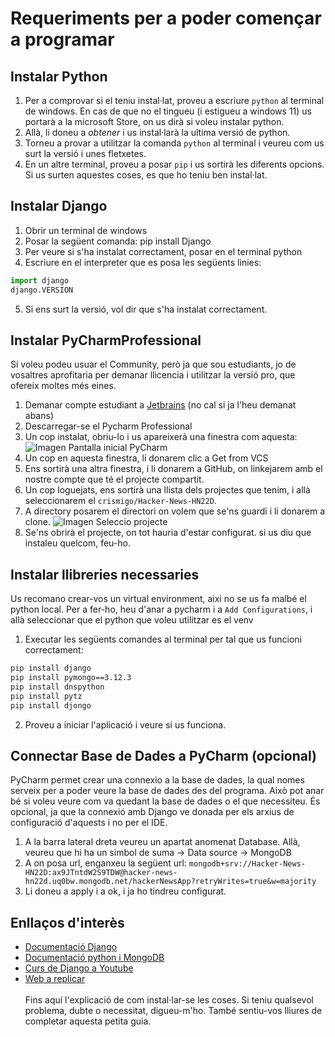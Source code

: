 # Requeriments per a poder començar a programar

## Instalar Python
1. Per a comprovar si el teniu instal·lat, proveu a escriure `python` al terminal de windows. En cas de que no el tingueu (i estigueu a windows 11) us portarà a la microsoft Store, on us dirà si voleu instalar python.
2. Allà, li doneu a _obtener_ i us instal·larà la ultima versió de python.
3. Torneu a provar a utilitzar la comanda `python` al terminal i veureu com us surt la versió i unes fletxetes.
4. En un altre terminal, proveu a posar `pip` i us sortirà les diferents opcions. Si us surten aquestes coses, es que ho teniu ben instal·lat.

## Instalar Django
1. Obrir un terminal de windows
2. Posar la següent comanda: pip install Django
3. Per veure si s'ha instalat correctament, posar en el terminal python
4. Escriure en el interpreter que es posa les següents linies:
```python
import django
django.VERSION
```
5. Si ens surt la versió, vol dir que s'ha instalat correctament.

## Instalar PyCharmProfessional
Si voleu podeu usuar el Community, però ja que sou estudiants, jo de vosaltres aprofitaria per demanar llicencia i utilitzar la versió pro, que ofereix moltes més eines.
1. Demanar compte estudiant a [Jetbrains](https://www.jetbrains.com/shop/eform/students) (no cal si ja l'heu demanat abans)
2. Descarregar-se el Pycharm Professional
3. Un cop instalat, obriu-lo i us apareixerà una finestra com aquesta:
![Imagen Pantalla inicial PyCharm](https://i.imgur.com/Z2vlOHc.png)
4. Un cop en aquesta finestra, li donarem clic a Get from VCS
5. Ens sortirà una altra finestra, i li donarem a GitHub, on linkejarem amb el nostre compte que té el projecte compartit.
6. Un cop loguejats, ens sortirà una llista dels projectes que tenim, i allà seleccionarem el `crismigo/Hacker-News-HN22D`.
7. A directory posarem el directori on volem que se'ns guardi i li donarem a clone.
![Imagen Seleccio projecte](https://i.imgur.com/WR0fkgE.png)
8. Se'ns obrirà el projecte, on tot hauria d'estar configurat. si us diu que instaleu quelcom, feu-ho.

## Instalar llibreries necessaries
Us recomano crear-vos un virtual environment, aixi no se us fa malbé el python local. Per a fer-ho, heu d'anar a pycharm i a `Add Configurations`, i allà seleccionar que el python que voleu utilitzar es el venv
1. Executar les següents comandes al terminal per tal que us funcioni correctament:
```bash
pip install django
pip install pymongo==3.12.3
pip install dnspython 
pip install pytz
pip install djongo
```
2. Proveu a iniciar l'aplicació i veure si us funciona.

## Connectar Base de Dades a PyCharm (opcional)
PyCharm permet crear una connexio a la base de dades, la qual nomes serveix per a poder veure la base de dades des del programa. Això pot anar bé si voleu veure com va quedant la base de dades o el que necessiteu. És opcional, ja que la connexió amb Django ve donada per els arxius de configuració d'aquests i no per el IDE.
1. A la barra lateral dreta veureu un apartat anomenat Database. Allà, veureu que hi ha un simbol de suma -> Data source -> MongoDB
2. A on posa url, enganxeu la següent url: `mongodb+srv://Hacker-News-HN22D:ax9JTntdW2S9TDW@hacker-news-hn22d.uq0bw.mongodb.net/hackerNewsApp?retryWrites=true&w=majority`
3. Li doneu a apply i a ok, i ja ho tindreu configurat.

## Enllaços d'interès
- [Documentació Django](https://docs.djangoproject.com/en/4.0/)
- [Documentació python i MongoDB](https://www.w3schools.com/python/)
- [Curs de Django a Youtube](https://www.youtube.com/playlist?list=PLU8oAlHdN5BmfvwxFO7HdPciOCmmYneAB)
- [Web a replicar](https://news.ycombinator.com/)
<br><br>Fins aquí l'explicació de com instal·lar-se les coses. Si teniu qualsevol problema, dubte o necessitat, digueu-m'ho. També sentiu-vos lliures de completar aquesta petita guia.